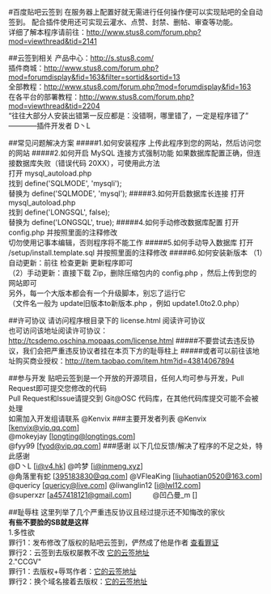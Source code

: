 #百度贴吧云签到
在服务器上配置好就无需进行任何操作便可以实现贴吧的全自动签到。     配合插件使用还可实现云灌水、点赞、封禁、删帖、审查等功能。     
详细了解本程序请前往：http://www.stus8.com/forum.php?mod=viewthread&tid=2141

##云签到相关
产品中心：http://s.stus8.com/     
插件商城：http://www.stus8.com/forum.php?mod=forumdisplay&fid=163&filter=sortid&sortid=13     
全部教程：http://www.stus8.com/forum.php?mod=forumdisplay&fid=163     
在各平台的部署教程：http://www.stus8.com/forum.php?mod=viewthread&tid=2204     
“往往大部分人安装出错第一反应都是：没错啊，哪里错了，一定是程序错了”  ————插件开发者 D丶L

##常见问题解决方案
#####1.如何安装程序
上传此程序到您的网站，然后访问您的网站
#####2.如何开启 MySQL 连接方式强制功能
如果数据库配置正确，但连接数据库失败（错误代码 20XX），可使用此方法     
打开   mysql_autoload.php     
找到   define('SQLMODE', 'mysqli');     
替换为 define('SQLMODE', 'mysql');
#####3.如何开启数据库长连接
打开   mysql_autoload.php     
找到   define('LONGSQL', false);     
替换为 define('LONGSQL', true); 
#####4.如何手动修改数据库配置
打开 config.php 并按照里面的注释修改     
切勿使用记事本编辑，否则程序将不能工作
#####5.如何手动导入数据库
打开 /setup/install.template.sql 并按照里面的注释修改
#####6.如何安装新版本
（1）自动更新：前往 检查更新 更新程序即可     
（2）手动更新：直接下载 Zip，删除压缩包内的 config.php ，然后上传到您的网站即可     
另外，每一个大版本都会有一个升级脚本，别忘了运行它     
（文件名一般为 update旧版本to新版本.php ，例如 update1.0to2.0.php）

##许可协议
请访问程序根目录下的 license.html 阅读许可协议     
也可访问该地址阅读许可协议：http://tcsdemo.oschina.mopaas.com/license.html
#####不要尝试去违反协议，我们会把严重违反协议者挂在本页下方的耻辱柱上
#####或者可以前往该地址购买商业授权：http://item.taobao.com/item.htm?id=43814067894

##参与开发
贴吧云签到是一个开放的开源项目，任何人均可参与开发，Pull Request即可提交您修改的代码     
Pull Request和Issue请提交到 Git@OSC 代码库，在其他代码库提交可能不会被处理     
如需加入开发组请联系 @Kenvix 
###主要开发者列表
@Kenvix [kenvix@vip.qq.com]     
@mokeyjay [longting@longtings.com]     
@fyy99 [fyod@vip.qq.com]
###感谢
以下几位反馈/解决了程序的不足之处，特此感谢     
@D丶L [i@v4.hk]     @吟梦 [i@inmeng.xyz]     
@角落里有蛇 [395183830@qq.com]     @VFleaKing [liuhaotian0520@163.com]     
@quericy [quericy@live.com]     @liwanglin12 [i@lwl12.com]     
@superxzr [a457418121@gmail.com]　　　@凹凸曼_m []

##耻辱柱
这里列举了几个严重违反协议且经过提示还不知悔改的家伙     
**有些不要脸的SB就是这样**     
1.多性欲     
  罪行1：发布修改了版权的贴吧云签到，俨然成了他是作者 [查看罪证](http://www.asp300.com/SoftView/11/SoftView_57242.html)     
  罪行2：云签到去版权屡教不改 [它的云签地址](http://baidu.duoxingyu.pw/)     
2."CCGV"     
  罪行1：去版权+辱骂作者：[它的云签地址](http://ccgv.me/)     
  罪行2：换个域名接着去版权：[它的云签地址](http://ccgv.party/)     